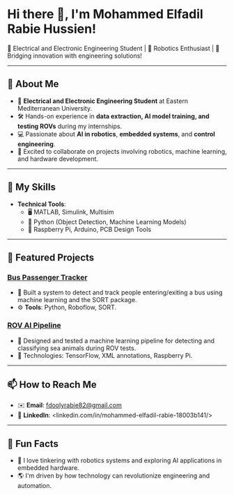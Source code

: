 # Hi there 👋, I'm Mohammed Elfadil Rabie Hussien!
<!--I broke some line length rules because I had to complete my sentences :)-->
🚀 Electrical and Electronic Engineering Student | 🤖 Robotics Enthusiast | 🌟 Bridging innovation with engineering solutions!

---

## 🌟 About Me

- 🏫 **Electrical and Electronic Engineering Student** at Eastern Mediterranean University.  
- 🛠️ Hands-on experience in **data extraction, AI model training, and testing ROVs** during my internships.  
- 💻 Passionate about **AI in robotics**, **embedded systems**, and **control engineering**.  
- 🤝 Excited to collaborate on projects involving robotics, machine learning, and hardware development.  

---

## 🚀 My Skills

- **Technical Tools**:  
  - 🖥️ MATLAB, Simulink, Multisim  
  - 🐍 Python (Object Detection, Machine Learning Models)  
  - 🧰 Raspberry Pi, Arduino, PCB Design Tools  
 
---

## 📂 Featured Projects

### [Bus Passenger Tracker](https://github.com/YourUsername/BusPassengerTracker)

- 🚌 Built a system to detect and track people entering/exiting a bus using machine learning and the SORT package.  
- ⚙️ **Tools**: Python, Roboflow, SORT.

### [ROV AI Pipeline](https://github.com/YourUsername/ROV-AI-Pipeline)

- 🌊 Designed and tested a machine learning pipeline for detecting and classifying sea animals during ROV tests.  
- 🧠 Technologies: TensorFlow, XML annotations, Raspberry Pi.

---

## 📫 How to Reach Me

- ✉️ **Email**: <fdoolyrabie82@gmail.com>  
- 💼 **LinkedIn**: <linkedin.com/in/mohammed-elfadil-rabie-18003b141/>
  
---

## 🎯 Fun Facts

- 🤖 I love tinkering with robotics systems and exploring AI applications in embedded hardware.  
- 🌎 I'm driven by how technology can revolutionize engineering and automation.
